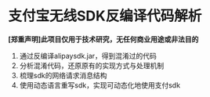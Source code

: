 # 支付宝无线SDK反编译代码解析

__[郑重声明]此项目仅用于技术研究，无任何商业用途或非法目的__

1. 通过反编译alipaysdk.jar，得到混淆过的代码
2. 分析混淆代码，还原原有的实现方式与处理机制
3. 梳理sdk的网络请求消息结构
4. 使用动态语言重写sdk，实现可动态化地使用支付sdk
